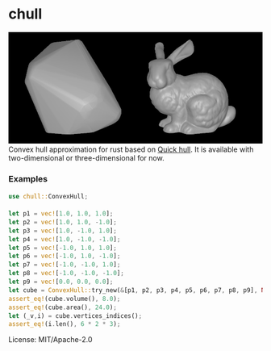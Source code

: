 # chull
![example](img/bunny.PNG)
Convex hull approximation for rust based on [Quick hull](http://citeseerx.ist.psu.edu/viewdoc/summary;jsessionid=C57E2269B0D64504B97E8469F6A1315D?doi=10.1.1.117.405).
It is available with two-dimensional or three-dimensional for now.
### Examples
```rust
use chull::ConvexHull;

let p1 = vec![1.0, 1.0, 1.0];
let p2 = vec![1.0, 1.0, -1.0];
let p3 = vec![1.0, -1.0, 1.0];
let p4 = vec![1.0, -1.0, -1.0];
let p5 = vec![-1.0, 1.0, 1.0];
let p6 = vec![-1.0, 1.0, -1.0];
let p7 = vec![-1.0, -1.0, 1.0];
let p8 = vec![-1.0, -1.0, -1.0];
let p9 = vec![0.0, 0.0, 0.0];
let cube = ConvexHull::try_new(&[p1, p2, p3, p4, p5, p6, p7, p8, p9], None).unwrap();
assert_eq!(cube.volume(), 8.0);
assert_eq!(cube.area(), 24.0);
let (_v,i) = cube.vertices_indices();
assert_eq!(i.len(), 6 * 2 * 3);
```

License: MIT/Apache-2.0
